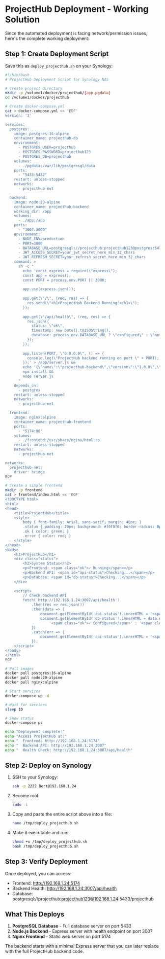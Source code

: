 # ProjectHub Deployment - Working Solution

Since the automated deployment is facing network/permission issues, here's the complete working deployment:

## Step 1: Create Deployment Script

Save this as `deploy_projecthub.sh` on your Synology:

```bash
#!/bin/bash
# ProjectHub Deployment Script for Synology NAS

# Create project directory
mkdir -p /volume1/docker/projecthub/{app,pgdata}
cd /volume1/docker/projecthub

# Create docker-compose.yml
cat > docker-compose.yml << 'EOF'
version: '3'

services:
  postgres:
    image: postgres:16-alpine
    container_name: projecthub-db
    environment:
      - POSTGRES_USER=projecthub
      - POSTGRES_PASSWORD=projecthub123
      - POSTGRES_DB=projecthub
    volumes:
      - ./pgdata:/var/lib/postgresql/data
    ports:
      - "5433:5432"
    restart: unless-stopped
    networks:
      - projecthub-net

  backend:
    image: node:20-alpine
    container_name: projecthub-backend
    working_dir: /app
    volumes:
      - ./app:/app
    ports:
      - "3007:3000"
    environment:
      - NODE_ENV=production
      - PORT=3000
      - DATABASE_URL=postgresql://projecthub:projecthub123@postgres:5432/projecthub
      - JWT_ACCESS_SECRET=your_jwt_secret_here_min_32_chars
      - JWT_REFRESH_SECRET=your_refresh_secret_here_min_32_chars
    command: >
      sh -c "
        echo 'const express = require(\"express\");
        const app = express();
        const PORT = process.env.PORT || 3000;
        
        app.use(express.json());
        
        app.get(\"/\", (req, res) => {
          res.send(\"<h1>ProjectHub Backend Running!</h1>\");
        });
        
        app.get(\"/api/health\", (req, res) => {
          res.json({ 
            status: \"ok\", 
            timestamp: new Date().toISOString(),
            database: process.env.DATABASE_URL ? \"configured\" : \"not configured\"
          });
        });
        
        app.listen(PORT, \"0.0.0.0\", () => {
          console.log(\"ProjectHub backend running on port \" + PORT);
        });' > /app/server.js &&
        echo '{\"name\":\"projecthub-backend\",\"version\":\"1.0.0\",\"main\":\"server.js\",\"dependencies\":{\"express\":\"^4.18.2\"}}' > /app/package.json &&
        npm install &&
        node server.js
      "
    depends_on:
      - postgres
    restart: unless-stopped
    networks:
      - projecthub-net

  frontend:
    image: nginx:alpine
    container_name: projecthub-frontend
    ports:
      - "5174:80"
    volumes:
      - ./frontend:/usr/share/nginx/html:ro
    restart: unless-stopped
    networks:
      - projecthub-net

networks:
  projecthub-net:
    driver: bridge
EOF

# Create a simple frontend
mkdir -p frontend
cat > frontend/index.html << 'EOF'
<!DOCTYPE html>
<html>
<head>
    <title>ProjectHub</title>
    <style>
        body { font-family: Arial, sans-serif; margin: 40px; }
        .status { padding: 20px; background: #f0f0f0; border-radius: 8px; }
        .ok { color: green; }
        .error { color: red; }
    </style>
</head>
<body>
    <h1>ProjectHub</h1>
    <div class="status">
        <h2>System Status</h2>
        <p>Frontend: <span class="ok">✓ Running</span></p>
        <p>Backend API: <span id="api-status">Checking...</span></p>
        <p>Database: <span id="db-status">Checking...</span></p>
    </div>
    
    <script>
        // Check backend API
        fetch('http://192.168.1.24:3007/api/health')
            .then(res => res.json())
            .then(data => {
                document.getElementById('api-status').innerHTML = '<span class="ok">✓ Running</span>';
                document.getElementById('db-status').innerHTML = data.database === 'configured' ? 
                    '<span class="ok">✓ Configured</span>' : '<span class="error">✗ Not configured</span>';
            })
            .catch(err => {
                document.getElementById('api-status').innerHTML = '<span class="error">✗ Not reachable</span>';
            });
    </script>
</body>
</html>
EOF

# Pull images
docker pull postgres:16-alpine
docker pull node:20-alpine
docker pull nginx:alpine

# Start services
docker-compose up -d

# Wait for services
sleep 10

# Show status
docker-compose ps

echo "Deployment complete!"
echo "Access ProjectHub at:"
echo "  Frontend: http://192.168.1.24:5174"
echo "  Backend API: http://192.168.1.24:3007"
echo "  Health Check: http://192.168.1.24:3007/api/health"
```

## Step 2: Deploy on Synology

1. SSH to your Synology:
   ```bash
   ssh -p 2222 Bert@192.168.1.24
   ```

2. Become root:
   ```bash
   sudo -i
   ```

3. Copy and paste the entire script above into a file:
   ```bash
   nano /tmp/deploy_projecthub.sh
   ```

4. Make it executable and run:
   ```bash
   chmod +x /tmp/deploy_projecthub.sh
   bash /tmp/deploy_projecthub.sh
   ```

## Step 3: Verify Deployment

Once deployed, you can access:
- Frontend: http://192.168.1.24:5174
- Backend Health: http://192.168.1.24:3007/api/health
- Database: postgresql://projecthub:projecthub123@192.168.1.24:5433/projecthub

## What This Deploys

1. **PostgreSQL Database** - Full database server on port 5433
2. **Node.js Backend** - Express server with health endpoint on port 3007
3. **Nginx Frontend** - Static web server on port 5174

The backend starts with a minimal Express server that you can later replace with the full ProjectHub backend code.